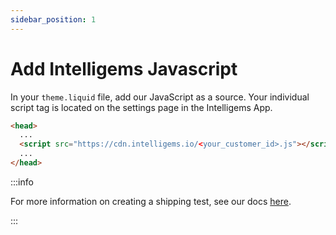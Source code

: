 ```yaml
---
sidebar_position: 1
---
```


# Add Intelligems Javascript

In your `theme.liquid` file, add our JavaScript as a source. Your individual script tag is located on the settings page in
the Intelligems App.

```html title="theme.liquid"
<head>
  ...
  <script src="https://cdn.intelligems.io/<your_customer_id>.js"></script>
  ...
</head>
```


:::info

For more information on creating a shipping test, see our docs [here](https://help.intelligems.io/article/22-how-to-set-up-shipping-tests).

:::